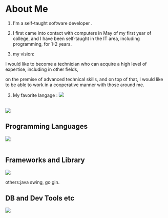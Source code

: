 # About Me


1. I'm a self-taught software developer .


2. I first came into contact with computers in May of my first year of college, and I have been self-taught in the IT area, including programming, for 1-2 years.


3. my vision:

I would like to become a technician who can acquire a high level of expertise, including in other fields,

on the premise of advanced technical skills, and on top of that, I would like to be able to work in a cooperative manner with those around me.


3. My favorite langage : <img src="https://skillicons.dev/icons?i=go" /> <br /><br />


![](https://github-readme-stats.vercel.app/api/top-langs?username=crystal910&show_icons=true&locale=en&layout=compact)

## Programming Languages

<img src="https://skillicons.dev/icons?i=html,css,java,go,js,ts,py,cpp,c" /> <br /><br />

## Frameworks and Library

<img src="https://skillicons.dev/icons?i=react,nextjs,spring,django,tailwind" /> 

others:java swing, go gin.


## DB and Dev Tools etc

<img src="https://skillicons.dev/icons?i=mysql,postgres,sqlite,redis,docker,git,github,vscode,ubuntu,firebase,,nginx,vercel,postman" /> <br /><br />
